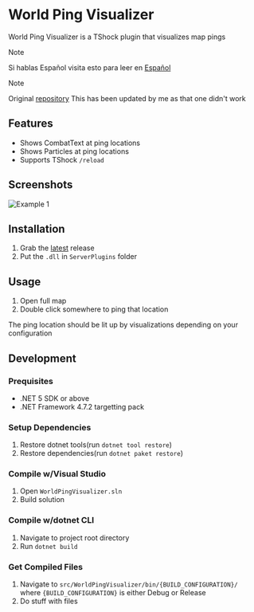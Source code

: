 # World Ping Visualizer
World Ping Visualizer is a TShock plugin that visualizes map pings

> [!NOTE] 
> Si hablas Español visita esto para leer en [Español](README_ES.md)

> [!NOTE] 
> Original [repository](https://github.com/Arthri/WorldPingVisualizer/tree/master) This has been updated by me as that one didn't work

## Features
- Shows CombatText at ping locations
- Shows Particles at ping locations
- Supports TShock `/reload`

## Screenshots
![Example 1](../HEAD/docs/assets/Usage-1.gif)

## Installation
1. Grab the [latest](https://github.com/itsFrankV22/WorldPingVisualizerPlugin/releases) release
2. Put the `.dll` in `ServerPlugins` folder

## Usage
1. Open full map
2. Double click somewhere to ping that location

The ping location should be lit up by visualizations depending on your configuration

## Development

### Prequisites
- .NET 5 SDK or above
- .NET Framework 4.7.2 targetting pack

### Setup Dependencies
1. Restore dotnet tools(run `dotnet tool restore`)
2. Restore dependencies(run `dotnet paket restore`)

### Compile w/Visual Studio
1. Open `WorldPingVisualizer.sln`
2. Build solution

### Compile w/dotnet CLI
1. Navigate to project root directory
2. Run `dotnet build`

### Get Compiled Files
1. Navigate to `src/WorldPingVisualizer/bin/{BUILD_CONFIGURATION}/` where `{BUILD_CONFIGURATION}` is either Debug or Release
2. Do stuff with files
